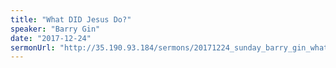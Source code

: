 ```yaml
---
title: "What DID Jesus Do?"
speaker: "Barry Gin"
date: "2017-12-24"
sermonUrl: "http://35.190.93.184/sermons/20171224_sunday_barry_gin_what_did_jesus_do.mp3"
---
```

